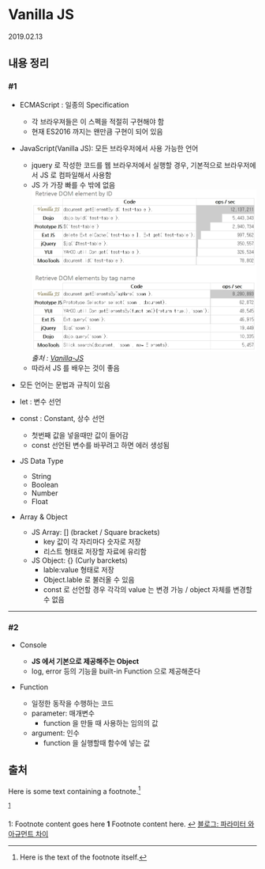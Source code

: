 # Vanilla JS

2019.02.13

## 내용 정리

### #1

- ECMAScript : 일종의 Specification
  - 각 브라우져들은 이 스펙을 적절히 구현해야 함
  - 현재 ES2016 까지는 왠만큼 구현이 되어 있음
- JavaScript(Vanilla JS): 모든 브라우저에서 사용 가능한 언어
  - jquery 로 작성한 코드를 웹 브라우저에서 실행할 경우, 기본적으로 브라우저에서 JS 로 컴파일해서 사용함
  - JS 가 가장 빠를 수 밖에 없음
  ![JS Compare](../Images/vanillajs_compare.jpg)
  *출처 : [Vanilla-JS](http://vanilla-js.com/)*
  - 따라서 JS 를 배우는 것이 좋음

- 모든 언어는 문법과 규칙이 있음

- let : 변수 선언
- const : Constant, 상수 선언
  - 첫번째 값을 넣을때만 값이 들어감
  - const 선언된 변수를 바꾸려고 하면 에러 생성됨

- JS Data Type
  - String
  - Boolean
  - Number
  - Float

- Array & Object
  - JS Array: [] (bracket / Square brackets)
    - key 값이 각 자리마다 숫자로 저장
    - 리스트 형태로 저장할 자료에 유리함
  - JS Object: {} (Curly barckets)
    - lable:value 형태로 저장
    - Object.lable 로 불러올 수 있음
    - const 로 선언할 경우 각각의 value 는 변경 가능 / object 자체를 변경할 수 없음

---

### #2

- Console
  - **JS 에서 기본으로 제공해주는 Object**
  - log, error 등의 기능을 built-in Function 으로 제공해준다

- Function
  - 일정한 동작을 수행하는 코드
  - parameter: 매개변수
    - function 을 만들 때 사용하는 임의의 값
  - argument: 인수
    - function 을 실행할때 함수에 넣는 값

## 출처


Here is some text containing a footnote.[^somesamplefootnote]

[^somesamplefootnote]: Here is the text of the footnote itself.




<sup>[1](#myfootnote1)</sup>

  <a name="myfootnote1">1</a>: Footnote content goes here
  <b id="f1">1</b> Footnote content here. [↩](#a1)
[블로그: 파라미터 와 아규먼트 차이](https://enarastudent.tistory.com/entry/%ED%95%A8%EC%88%98%EC%9D%98-%EC%95%84%EA%B7%9C%EB%A8%BC%ED%8A%B8%EC%99%80-%ED%8C%8C%EB%9D%BC%EB%AF%B8%ED%84%B0%EC%9D%98-%EC%B0%A8%EC%9D%B4)